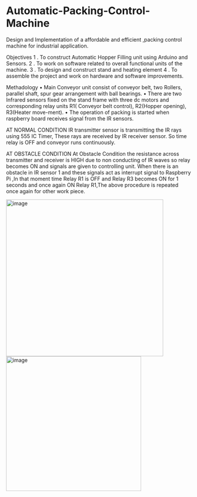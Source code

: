 # Automatic-Packing-Control-Machine
Design and Implementation of a affordable and efficient ,packing control machine for industrial application.

Objectives
1 . To construct Automatic Hopper Filling unit using Arduino and Sensors.
2 . To work on software related to overall functional units of the machine.
3 . To design and construct stand and heating element
4 . To assemble the project and work on hardware and software improvements.

Methadology
• Main Conveyor unit consist of conveyor belt, two Rollers, parallel shaft, spur gear arrangement with ball bearings.
• There are two Infrared sensors fixed on the stand frame with three dc motors and corresponding relay units R1( Conveyor belt control), R2(Hopper opening), R3(Heater move-ment).
• The operation of packing is started when raspberry board receives signal from the IR sensors.

AT NORMAL CONDITION
IR transmitter sensor is transmitting the IR rays using 555 IC Timer, These rays are received by IR receiver sensor. So time relay is OFF and conveyor runs continuously.

AT OBSTACLE CONDITION
At Obstacle Condition the resistance across transmitter and receiver is HIGH due to non conducting of IR waves so relay becomes ON and signals are given to controlling unit. When there is an obstacle in IR sensor 1 and these signals act as interrupt signal to Raspberry Pi ,In that moment time Relay R1 is OFF and Relay R3 becomes ON for 1 seconds and once again ON Relay R1,The above procedure is repeated once again for other work piece.

<img width="427" alt="image" src="https://github.com/user-attachments/assets/717cd7fe-c7e8-4767-9db8-eee388378671" />

<img width="367" alt="image" src="https://github.com/user-attachments/assets/7c953b35-059b-4ba7-b21b-fe37f12a3017" />

